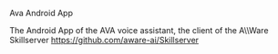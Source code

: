 Ava Android App

The Android App of the AVA voice assistant, the client of the A\\\\Ware Skillserver  https://github.com/aware-ai/Skillserver
